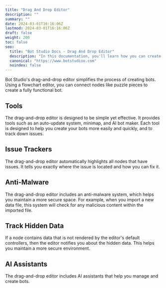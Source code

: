 ```yaml
---
title: "Drag And Drop Editor"
description: ""
summary: ""
date: 2024-03-01T16:16:06Z
lastmod: 2024-03-01T16:16:06Z
draft: false
weight: 200
toc: false
seo:
  title: "Bot Studio Docs - Drag And Drop Editor"
  description: "In this documentation, you'll learn how you can create robots without coding using Bot Studio's drag-and-drop editor. Click here to learn more."
  canonical: "https://www.botstudioo.com"
  noindex: false
---
```


Bot Studio's drag-and-drop editor simplifies the process of creating bots. Using a flowchart editor, you can connect nodes like puzzle pieces to create a fully functional bot.

## Tools

The drag-and-drop editor is designed to be simple yet effective. It provides tools such as an auto-update system, minimap, and AI bot maker. Each tool is designed to help you create your bots more easily and quickly, and to track down issues.

## Issue Trackers

The drag-and-drop editor automatically highlights all nodes that have issues. It tells you exactly where the issue is located and how you can fix it.

## Anti-Malware

The drag-and-drop editor includes an anti-malware system, which helps you maintain a more secure space. For example, when you import a new data file, this system will check for any malicious content within the imported file.

## Track Hidden Data

If a node contains data that is not rendered by the editor's default controllers, then the editor notifies you about the hidden data. This helps you maintain a more secure environment.

## AI Assistants

The drag-and-drop editor includes AI assistants that help you manage and create bots.
